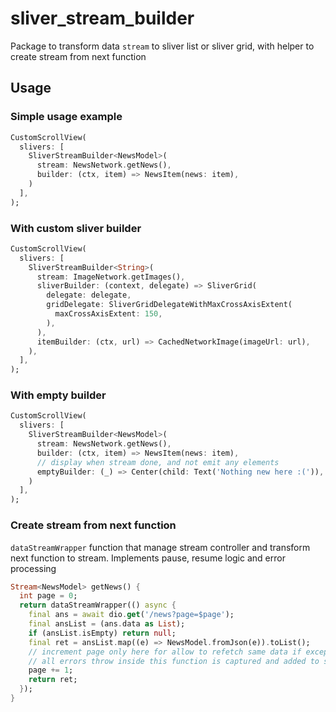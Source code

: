 # sliver_stream_builder

Package to transform data `stream` to sliver list or sliver grid, with helper to create stream from next function

## Usage

### Simple usage example
```dart
CustomScrollView(
  slivers: [
    SliverStreamBuilder<NewsModel>(
      stream: NewsNetwork.getNews(),
      builder: (ctx, item) => NewsItem(news: item),
    )
  ],
);
```

### With custom sliver builder
```dart
CustomScrollView(
  slivers: [
    SliverStreamBuilder<String>(
      stream: ImageNetwork.getImages(),
      sliverBuilder: (context, delegate) => SliverGrid(
        delegate: delegate,
        gridDelegate: SliverGridDelegateWithMaxCrossAxisExtent(
          maxCrossAxisExtent: 150,
        ),
      ),
      itemBuilder: (ctx, url) => CachedNetworkImage(imageUrl: url),
    ),
  ],
);
```

### With empty builder
```dart
CustomScrollView(
  slivers: [
    SliverStreamBuilder<NewsModel>(
      stream: NewsNetwork.getNews(),
      builder: (ctx, item) => NewsItem(news: item),
      // display when stream done, and not emit any elements
      emptyBuilder: (_) => Center(child: Text('Nothing new here :(')),
    )
  ],
);
```

### Create stream from next function
`dataStreamWrapper` function that manage stream controller and transform next function to stream. Implements pause, resume logic and error processing 
```dart
Stream<NewsModel> getNews() {
  int page = 0;
  return dataStreamWrapper(() async {
    final ans = await dio.get('/news?page=$page');
    final ansList = (ans.data as List);
    if (ansList.isEmpty) return null;
    final ret = ansList.map((e) => NewsModel.fromJson(e)).toList();
    // increment page only here for allow to refetch same data if exception was throw
    // all errors throw inside this function is captured and added to stream
    page += 1;
    return ret;
  });
}
```